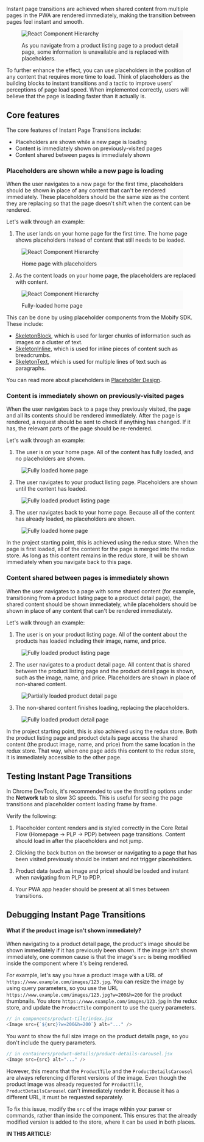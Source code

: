 Instant page transitions are achieved when shared content from multiple pages in the PWA are rendered immediately, making the transition between pages feel instant and smooth.

<figure class="u-text-align-center" style="background-color: #fafafa;">

![React Component Hierarchy](instant-page-transitions-hero.png)
<figcaption>As you navigate from a product listing page to a product detail page, some information is unavailable and is replaced with placeholders.</figcaption>

</figure>

To further enhance the effect, you can use placeholders in the position of any content that requires more time to load. Think of placeholders as the building blocks to instant transitions and a tactic to improve users’ perceptions of page load speed. When implemented correctly, users will believe that the page is loading faster than it actually is.

## Core features

The core features of Instant Page Transitions include:

- Placeholders are shown while a new page is loading
- Content is immediately shown on previously-visited pages
- Content shared between pages is immediately shown

### Placeholders are shown while a new page is loading

When the user navigates to a new page for the first time, placeholders should be shown in place of any content that can't be rendered immediately. These placeholders should be the same size as the content they are replacing so that the page doesn't shift when the content can be rendered.

Let's walk through an example:

1. The user lands on your home page for the first time. The home page shows placeholders instead of content that still needs to be loaded.

<figure class="u-text-align-center" style="background-color: #fafafa;">

![React Component Hierarchy](home-partial.png)
<figcaption>Home page with placeholders</figcaption>

</figure>

2. As the content loads on your home page, the placeholders are replaced with content.

<figure class="u-text-align-center" style="background-color: #fafafa;">

![React Component Hierarchy](home-full.png)
<figcaption>Fully-loaded home page</figcaption>

</figure>

This can be done by using placeholder components from the Mobify SDK. These include:

- [SkeletonBlock](../../components/#!/SkeletonBlock), which is used for larger chunks of information such as images or a cluster of text.
- [SkeletonInline](../../components/#!/SkeletonInline), which is used for inline pieces of content such as breadcrumbs.
- [SkeletonText](../../components/#!/SkeletonText), which is used for multiple lines of text such as paragraphs.

You can read more about placeholders in [Placeholder Design](../../../design/placeholder-design).

### Content is immediately shown on previously-visited pages

When the user navigates back to a page they previously visited, the page and all its contents should be rendered immediately. After the page is rendered, a request should be sent to check if anything has changed. If it has, the relevant parts of the page should be re-rendered.

Let's walk through an example:

1. The user is on your home page. All of the content has fully loaded, and no placeholders are shown.

<figure class="u-text-align-center" style="background-color: #fafafa;">

![Fully loaded home page](home-full.png)

</figure>

2. The user navigates to your product listing page. Placeholders are shown until the content has loaded.

<figure class="u-text-align-center" style="background-color: #fafafa;">

![Fully loaded product listing page](plp-full.png)

</figure>

3. The user navigates back to your home page. Because all of the content has already loaded, no placeholders are shown.

<figure class="u-text-align-center" style="background-color: #fafafa;">

![Fully loaded home page](home-full.png)

</figure>

In the project starting point, this is achieved using the redux store. When the page is first loaded, all of the content for the page is merged into the redux store. As long as this content remains in the redux store, it will be shown immediately when you navigate back to this page.

### Content shared between pages is immediately shown

When the user navigates to a page with some shared content (for example, transitioning from a product listing page to a product detail page), the shared content should be shown immediately, while placeholders should be shown in place of any content that can't be rendered immediately.

Let's walk through an example:

1. The user is on your product listing page. All of the content about the products has loaded including their image, name, and price.

<figure class="u-text-align-center" style="background-color: #fafafa;">

![Fully loaded product listing page](plp-full.png)

</figure>

2. The user navigates to a product detail page. All content that is shared between the product listing page and the product detail page is shown, such as the image, name, and price. Placeholders are shown in place of non-shared content.

<figure class="u-text-align-center" style="background-color: #fafafa;">

![Partially loaded product detail page](pdp-partial.png)

</figure>

3. The non-shared content finishes loading, replacing the placeholders.

<figure class="u-text-align-center" style="background-color: #fafafa;">

![Fully loaded product detail page](pdp-full.png)

</figure>

In the project starting point, this is also achieved using the redux store. Both the product listing page and product details page access the shared content (the product image, name, and price) from the same location in the redux store. That way, when one page adds this content to the redux store, it is immediately accessible to the other page.

## Testing Instant Page Transitions

In Chrome DevTools, it's recommended to use the throttling options under the **Network** tab to slow 3G speeds. This is useful for seeing the page transitions and placeholder content loading frame by frame.

Verify the following:

1. Placeholder content renders and is styled correctly in the Core Retail Flow (Homepage -> PLP -> PDP) between page transitions. Content should load in after the placeholders and not jump.

1. Clicking the back button on the browser or navigating to a page that has been visited previously should be instant and not trigger placeholders.

1. Product data (such as image and price) should be loaded and instant when navigating from PLP to PDP.

1. Your PWA app header should be present at all times between transitions.

## Debugging Instant Page Transitions

#### What if the product image isn't shown immediately?

When navigating to a product detail page, the product's image should be shown immediately if it has previously been shown. If the image isn't shown immediately, one common cause is that the image's `src` is being modified inside the component where it's being rendered.

For example, let's say you have a product image with a URL of `https://www.example.com/images/123.jpg`. You can resize the image by using query parameters, so you use the URL `https://www.example.com/images/123.jpg?w=200&h=200` for the product thumbnails. You store `https://www.example.com/images/123.jpg` in the redux store, and update the `ProductTile` component to use the query parameters.

```js
// in components/product-tile/index.jsx
<Image src={`${src}?w=200&h=200`} alt="..." />
```

You want to show the full size image on the product details page, so you don't include the query parameters.

```js
// in containers/product-details/product-details-carousel.jsx
<Image src={src} alt="..." />
```

However, this means that the `ProductTile` and the `ProductDetailsCarousel` are always referencing different versions of the image. Even though the product image was already requested for `ProductTile`, `ProductDetailsCarousel` can't immediately render it. Because it has a different URL, it must be requested separately.

To fix this issue, modify the `src` of the image within your parser or commands, rather than inside the component. This ensures that the already modified version is added to the store, where it can be used in both places.

<div id="toc"><p class="u-text-size-smaller u-margin-start u-margin-bottom"><b>IN THIS ARTICLE:</b></p></div>
